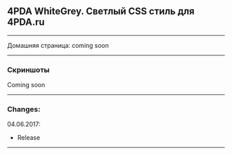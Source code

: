 ## 4PDA WhiteGrey. Светлый CSS стиль для 4PDA.ru

***
Домашняя страница: coming soon
***
### Скриншоты
Coming soon


***


### Changes:
04.06.2017:
- Release

***
